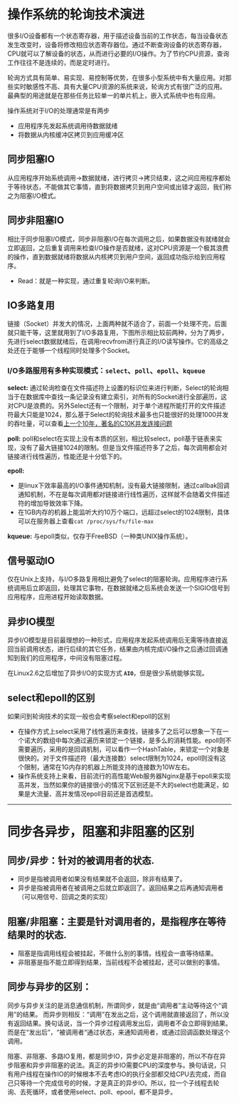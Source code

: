 # 操作系统的轮询技术演进
很多I/O设备都有一个状态寄存器，用于描述设备当前的工作状态，每当设备状态发生改变时，设备将修改相应状态寄存器位。通过不断查询设备的状态寄存器，CPU就可以了解设备的状态，从而进行必要的I/O操作。为了节约CPU资源，查询工作往往不是连续的，而是定时进行。 

轮询方式具有简单、易实现、易控制等优势，在很多小型系统中有大量应用。对那些实时敏感性不高、具有大量CPU资源的系统来说，轮询方式有很广泛的应用。最典型的用途就是在那些任务比较单一的单片机上，嵌入式系统中也有应用。

操作系统对于I/O的处理通常是有两步
* 应用程序先发起系统调用待数据就绪
* 将数据从内核缓冲区拷贝到应用缓冲区

## 同步阻塞IO
从应用程序开始系统调用->数据就绪，进行拷贝->拷贝结束，这之间应用程序都处于等待状态，不能做其它事情，直到将数据拷贝到用户空间或出错才返回，我们称之为阻塞I/O模式。

## 同步非阻塞IO
相比于同步阻塞I/O模式，同步非阻塞I/O在每次调用之后，如果数据没有就绪就会立即返回，之后重复调用来检查I/O操作是否就绪，这对CPU资源是一个极其浪费的操作，直到数据就绪将数据从内核拷贝到用户空间，返回成功指示给到应用程序。
- Read：就是一种实现，通过重复轮询I/O来判断。

## IO多路复用
链接（Socket）并发大的情况，上面两种就不适合了，前面一个处理不完，后面就只能干等，这里就用到了I/O多路复用，下图所示相比较前两种，分为了两步，先进行select数据就绪后，在调用recvfrom进行真正的I/O读写操作。它的高级之处还在于能够一个线程同时处理多个Socket。

### I/O多路服用有多种实现模式：`select`、`poll`、`epoll`、`kqueue`

**select:** 通过轮询检查在文件描述符上设置的标识位来进行判断，Select的轮询相当于在数据库中查找一条记录没有建立索引，对所有的Socket进行全部遍历，这对CPU是浪费的。另外Select还有一个限制，对于单个进程所能打开的文件描述符最大只能是1024，那么基于Select的轮询技术最多也只能很好的处理1000并发的吞吐量，可以查看[上一个10年，著名的C10K并发连接问题](http://www.52im.net/thread-566-1-1.html)

**poll:** poll和select在实现上没有本质的区别，相比较select，poll基于链表来实现，没有了最大链接1024的限制。但是当文件描述符多了之后，每次调用都会对链接进行线性遍历，性能还是十分低下的。

**epoll:**
 - 是linux下效率最高的I/O事件通知机制，没有最大链接限制，通过callbak回调通知机制，不在是每次调用都对链接进行线性遍历，这样就不会随着文件描述符的增加导致效率下降。
 - 在1GB内存的机器上能监听大约10万个端口，远超过select的1024限制，具体可以在服务器上查看`cat /proc/sys/fs/file-max`

**kqueue:** 与epoll类似，仅存于FreeBSD（一种类UNIX操作系统）。


## 信号驱动IO
仅在Unix上支持，与I/O多路复用相比避免了select的阻塞轮询。应用程序进行系统调用后立即返回，处理其它事物，在数据就绪之后系统会发送一个SIGIO信号到应用程序，应用进程开始读取数据。

## 异步IO模型
异步I/O模型是目前最理想的一种形式，应用程序发起系统调用后无需等待直接返回当前调用状态，进行后续的其它任务，结果由内核完成I/O操作之后通过回调通知到我们的应用程序，中间没有阻塞过程。

在Linux2.6之后增加了异步I/O的实现方式 **`AIO`**，但是很少系统能够实现。


## select和epoll的区别

如果问到轮询技术的实现一般也会考察select和epoll的区别

- 在操作方式上select采用了线性遍历来查找，链接多了之后可以想象一下在一个诺大的数组中每次通过遍历来锁定一个链接，是多么的消耗性能。epoll则不需要遍历，采用的是回调机制，可以看作一个HashTable，来锁定一个对象是很快的。对于文件描述符（最大连接数）select限制为1024，epoll则没有这个限制，通常在1G内存的机器上所能支持的连接数为10W左右。
- 操作系统支持上来看，目前流行的高性能Web服务器Nginx是基于epoll来实现高并发，当然如果你的链接很小的情况下区别还是不大的select也能满足，如果是大流量、高并发情况epoll目前还是首选模型。

---

# 同步各异步，阻塞和非阻塞的区别

## 同步/异步：针对的被调用者的状态.
- 同步是指被调用者如果没有结果就不会返回，除非有结果了。
- 异步是指被调用者在被调用之后就立即返回了。返回结果之后再通知调用者（可以用信号、回调之类的实现）

## 阻塞/非阻塞：主要是针对调用者的，是指程序在等待结果时的状态.
- 阻塞是指调用线程会被挂起，不做什么别的事情。线程会一直等待结果。
- 非阻塞是指不能立即得到结果，当前线程不会被挂起，还可以做别的事情。

## 同步与异步的区别：

同步与异步关注的是消息通信机制，所谓同步，就是由“调用者”主动等待这个“调用”的结果。</li>
而异步则相反：“调用”在发出之后，这个调用就直接返回了，所以没有返回结果。换句话说，当一个异步过程调用发出后，调用者不会立即得到结果。而是在“发出后”，“被调用者“通过状态，来通知调用者，或通过回调函数处理这个调用。

阻塞、非阻塞、多路IO复用，都是同步IO，异步必定是非阻塞的，所以不存在异步阻塞和异步非阻塞的说法。真正的异步IO需要CPU的深度参与。换句话说，只有用户线程在操作IO的时候根本不去考虑IO的执行全部都交给CPU去完成，而自己只等待一个完成信号的时候，才是真正的异步IO。所以，拉一个子线程去轮询、去死循环，或者使用select、poll、epool，都不是异步。
